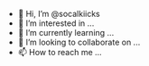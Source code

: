 - 👋 Hi, I’m @socalkiicks
- 👀 I’m interested in ...
- 🌱 I’m currently learning ...
- 💞️ I’m looking to collaborate on ...
- 📫 How to reach me ...

<!---
socalkiicks/socalkiicks is a ✨ special ✨ repository because its `README.md` (this file) appears on your GitHub profile.
You can click the Preview link to take a look at your changes.
--->
